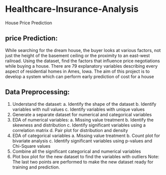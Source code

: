 # Healthcare-Insurance-Analysis

House Price Prediction

## price Prediction:

While searching for the dream house, the buyer looks at various
factors, not just the height of the basement ceiling or the proximity
to an east-west railroad.
Using the dataset, find the factors that influence price negotiations
while buying a house.
There are 79 explanatory variables describing every aspect of
residential homes in Ames, Iowa.
The aim of this project is to develop a system which can perform early prediction of cost for a house 

## Data Preprocessing:

1.	Understand the dataset:
a.	Identify the shape of the dataset
b.	Identify variables with null values
c.	Identify variables with unique values
2.	Generate a separate dataset for numerical and categorical variables
3.	EDA of numerical variables:
a.	Missing value treatment
b.	Identify the skewness and distribution
c.	Identify significant variables using a correlation matrix 
d.	Pair plot for distribution and density
4.	EDA of categorical variables
a.	Missing value treatment
b.	Count plot for bivariate analysis
c.	Identify significant variables using p-values and Chi-Square values
5.	Combine all the significant categorical and numerical variables
6.	Plot box plot for the new dataset to find the variables with outliers
Note: The last two points are performed to make the new dataset ready for training and prediction.
